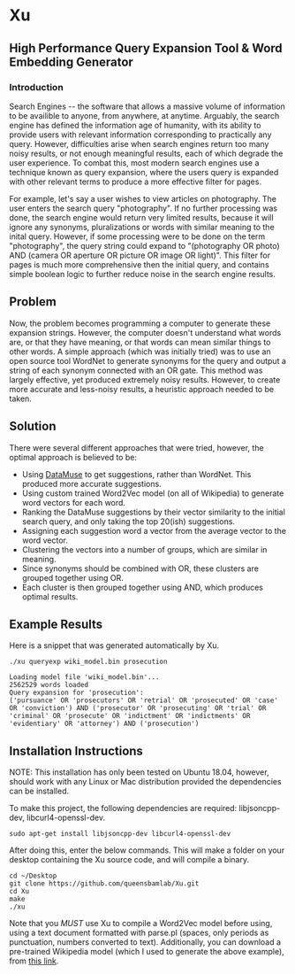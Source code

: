 # Xu
## High Performance Query Expansion Tool & Word Embedding Generator

### Introduction

Search Engines -- the software that allows a massive volume of information to be availible to anyone, from anywhere, at anytime. Arguably, the search engine has defined the information age of humanity, with its ability to provide users with relevant information corresponding to practically any query. However, difficulties arise when search engines return too many noisy results, or not enough meaningful results, each of which degrade the user experience. To combat this, most modern search engines use a technique known as query expansion, where the users query is expanded with other relevant terms to produce a more effective filter for pages.

For example, let's say a user wishes to view articles on photography. The user enters the search query "photography". If no further processing was done, the search engine would return very limited results, because it will ignore any synonyms, pluralizations or words with similar meaning to the inital query. However, if some processing were to be done on the term "photography", the query string could expand to "(photography OR photo) AND (camera OR aperture OR picture OR image OR light)". This filter for pages is much more comprehensive then the initial query, and contains simple boolean logic to further reduce noise in the search engine results.

## Problem

Now, the problem becomes programming a computer to generate these expansion strings. However, the computer doesn't understand what words are, or that they have meaning, or that words can mean similar things to other words. A simple approach (which was initially tried) was to use an open source tool WordNet to generate synonyms for the query and output a string of each synonym connected with an OR gate. This method was largely effective, yet produced extremely noisy results. However, to create more accurate and less-noisy results, a heuristic approach needed to be taken.

## Solution

There were several different approaches that were tried, however, the optimal approach is believed to be:
- Using [DataMuse](https://www.datamuse.com/api/) to get suggestions, rather than WordNet. This produced more accurate suggestions.
- Using custom trained Word2Vec model (on all of Wikipedia) to generate word vectors for each word.
- Ranking the DataMuse suggestions by their vector similarity to the initial search query, and only taking the top 20(ish) suggestions.
- Assigning each suggestion word a vector from the average vector to the word vector.
- Clustering the vectors into a number of groups, which are similar in meaning.
- Since synonyms should be combined with OR, these clusters are grouped together using OR.
- Each cluster is then grouped together using AND, which produces optimal results.

## Example Results

Here is a snippet that was generated automatically by Xu.

```
./xu queryexp wiki_model.bin prosecution

Loading model file 'wiki_model.bin'...
2562529 words loaded
Query expansion for 'prosecution':
('pursuance' OR 'prosecutors' OR 'retrial' OR 'prosecuted' OR 'case' OR 'conviction') AND ('prosecutor' OR 'prosecuting' OR 'trial' OR 'criminal' OR 'prosecute' OR 'indictment' OR 'indictments' OR 'evidentiary' OR 'attorney') AND ('prosecution')
```

## Installation Instructions

NOTE: This installation has only been tested on Ubuntu 18.04, however, should work with any Linux or Mac distribution provided the dependencies can be installed.

To make this project, the following dependencies are required: libjsoncpp-dev, libcurl4-openssl-dev.

```
sudo apt-get install libjsoncpp-dev libcurl4-openssl-dev
```

After doing this, enter the below commands. This will make a folder on your desktop containing the Xu source code, and will compile a binary.

```
cd ~/Desktop
git clone https://github.com/queensbamlab/Xu.git
cd Xu
make
./xu
```

Note that you *MUST* use Xu to compile a Word2Vec model before using, using a text document formatted with parse.pl (spaces, only periods as punctuation, numbers converted to text). Additionally, you can download a pre-trained Wikipedia model (which I used to generate the above example), from [this link]().


 



